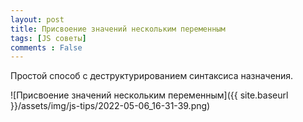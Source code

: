```yaml
---
layout: post
title: Присвоение значений нескольким переменным
tags: [JS советы]
comments : False
---
```


Простой способ с деструктурированием синтаксиса назначения.

![Присвоение значений нескольким переменным]({{ site.baseurl }}/assets/img/js-tips/2022-05-06_16-31-39.png)

